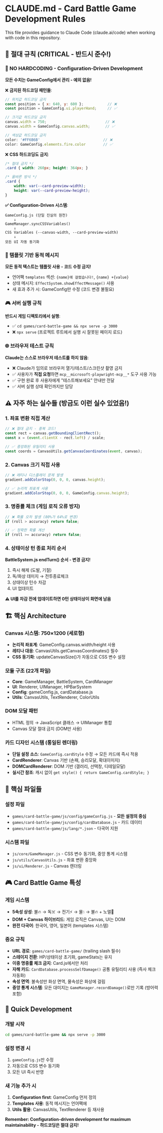 # CLAUDE.md - Card Battle Game Development Rules

This file provides guidance to Claude Code (claude.ai/code) when working with code in this repository.

## 🔴 절대 규칙 (CRITICAL - 반드시 준수!)

### 🚨 NO HARDCODING - Configuration-Driven Development
**모든 수치는 GameConfig에서 관리 - 예외 없음!**

❌ **금지된 하드코딩 패턴들**:
```javascript
// 위치값 하드코딩 금지
const position = { x: 640, y: 600 };           // ❌
const position = GameConfig.ui.playerHand;     // ✅

// 크기값 하드코딩 금지
canvas.width = 750;                           // ❌
canvas.width = GameConfig.canvas.width;       // ✅

// 색상값 하드코딩 금지
color: '#FF6B6B'                             // ❌
color: GameConfig.elements.fire.color        // ✅
```

❌ **CSS 하드코딩도 금지**:
```css
/* 절대 금지 */
.card { width: 260px; height: 364px; }

/* 올바른 방식 */
.card {
    width: var(--card-preview-width);
    height: var(--card-preview-height);
}
```

**✅ Configuration-Driven 시스템**:
```
GameConfig.js (단일 진실의 원천)
    ↓
GameManager.syncCSSVariables()
    ↓
CSS Variables (--canvas-width, --card-preview-width)
    ↓
모든 UI 자동 동기화
```

### 🎯 템플릿 기반 동적 메시지
**모든 동적 텍스트는 템플릿 사용 - 코드 수정 금지!**
- 언어팩 `templates` 섹션: `{name}에 걸렸습니다!`, `{name} +{value}`
- 상태 메시지: `EffectSystem.showEffectMessage()` 사용
- 새 효과 추가 시: GameConfig만 수정 (코드 변경 불필요)

### 🎮 서버 실행 규칙
**반드시 게임 디렉토리에서 실행**:
- ✅ `cd games/card-battle-game && npx serve -p 3000`
- ❌ `npx serve` (프로젝트 루트에서 실행 시 잘못된 페이지 로드)

### 🌐 브라우저 테스트 규칙
**Claude는 스스로 브라우저 테스트를 하지 않음**:
- ❌ Claude가 임의로 브라우저 열기/테스트/스크린샷 촬영 금지
- ✅ 사용자가 **직접 요청**하면 `mcp__microsoft-playwright-mcp__*` 도구 사용 가능
- ✅ 구현 완료 후 사용자에게 "테스트해보세요" 안내만 전달
- ✅ 서버 실행 상태 확인까지만 담당

## ⚠️ 자주 하는 실수들 (방금도 이런 실수 있었음!)

### 1. 좌표 변환 직접 계산
```javascript
// ❌ 절대 금지 - 중복 코드!
const rect = canvas.getBoundingClientRect();
const x = (event.clientX - rect.left) / scale;

// ✅ 중앙화된 유틸리티 사용
const coords = CanvasUtils.getCanvasCoordinates(event, canvas);
```

### 2. Canvas 크기 직접 사용
```javascript
// ❌ 레티나 디스플레이 문제 발생
gradient.addColorStop(0, 0, 0, canvas.height);

// ✅ 논리적 좌표계 사용
gradient.addColorStop(0, 0, 0, GameConfig.canvas.height);
```

### 3. 명중률 체크 (게임 로직 오류 방지)
```javascript
// ❌ 확률 오차 발생 (80%가 64%로 변경)
if (roll > accuracy) return false;

// ✅ 정확한 확률 계산
if (roll >= accuracy) return false;
```

### 4. 상태이상 턴 종료 처리 순서
**BattleSystem.js endTurn() 순서 - 변경 금지!**
1. 즉시 해제 (도발, 기절)
2. 독/화상 데미지 → 전투종료체크
3. 상태이상 턴수 차감
4. UI 업데이트

**⚠️ UI를 차감 전에 업데이트하면 0턴 상태이상이 화면에 남음**

## 🏗️ 핵심 Architecture

### Canvas 시스템: 750×1200 (세로형)
- **논리적 좌표계**: GameConfig.canvas.width/height 사용
- **레티나 대응**: CanvasUtils.getCanvasCoordinates() 필수
- **CSS 동기화**: updateCanvasSize()가 자동으로 CSS 변수 설정

### 모듈 구조 (22개 파일)
- **Core**: GameManager, BattleSystem, CardManager
- **UI**: Renderer, UIManager, HPBarSystem
- **Config**: gameConfig.js, cardDatabase.js
- **Utils**: CanvasUtils, TextRenderer, ColorUtils

### DOM 모달 패턴
- HTML 정의 → JavaScript 클래스 → UIManager 통합
- Canvas 모달 절대 금지 (DOM만 사용)

### 카드 디자인 시스템 (통일된 렌더링)
- **단일 설정 소스**: `GameConfig.cardStyle` 수정 → 모든 카드에 즉시 적용
- **CardRenderer**: Canvas 기반 (손패, 승리모달, 확대이미지)
- **DOMCardRenderer**: DOM 기반 (갤러리, 선택창, 디테일모달)
- **실시간 참조**: 캐시 없이 `get style() { return GameConfig.cardStyle; }`

## 📁 핵심 파일들

### 설정 파일
- `games/card-battle-game/js/config/gameConfig.js` - **모든 설정의 중심**
- `games/card-battle-game/js/config/cardDatabase.js` - 카드 데이터
- `games/card-battle-game/js/lang/*.json` - 다국어 지원

### 시스템 파일
- `js/core/GameManager.js` - CSS 변수 동기화, 중앙 통계 시스템
- `js/utils/CanvasUtils.js` - 좌표 변환 중앙화
- `js/ui/Renderer.js` - Canvas 렌더링

## 🎮 Card Battle Game 특성

### 게임 시스템
- **5속성 상성**: 불🔥 → 독☠️ → 전기⚡ → 물💧 → 불🔥 + 노멀👊
- **DOM + Canvas 하이브리드**: 게임 로직은 Canvas, UI는 DOM
- **완전 다국어**: 한국어, 영어, 일본어 (templates 시스템)

### 중요 규칙
- **URL 경로**: `games/card-battle-game/` (trailing slash 필수)
- **스테이지 전환**: HP/상태이상 초기화, gameStats는 유지
- **이중 명중률 체크 금지**: Card.js에서만 처리
- **자해 카드**: `CardDatabase.processSelfDamage()` 공통 유틸리티 사용 (즉사 체크 자동화)
- **속성 면역**: 불속성만 화상 면역, 물속성은 화상에 걸림
- **중앙 통계 시스템**: 모든 대미지는 `GameManager.recordDamage()`로만 기록 (방어력 포함)

## 🚀 Quick Development

### 개발 시작
```bash
cd games/card-battle-game && npx serve -p 3000
```

### 설정 변경 시
1. `gameConfig.js`만 수정
2. 자동으로 CSS 변수 동기화
3. 모든 UI 즉시 반영

### 새 기능 추가 시
1. **Configuration first**: GameConfig 먼저 정의
2. **Templates 사용**: 동적 메시지는 언어팩에
3. **Utils 활용**: CanvasUtils, TextRenderer 등 재사용

**Remember: Configuration-driven development for maximum maintainability - 하드코딩은 절대 금지!**